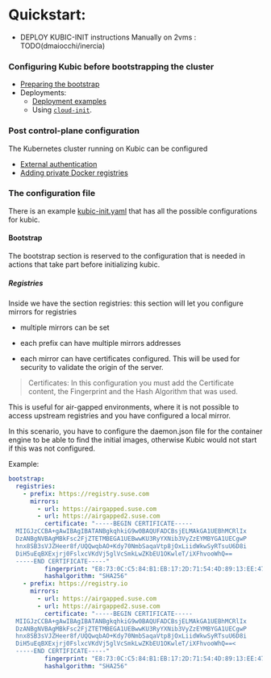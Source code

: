 # Quickstart:

- DEPLOY KUBIC-INIT instructions Manually on 2vms : TODO(dmaiocchi/inercia)

### Configuring Kubic before bootstrapping the cluster

* [Preparing the bootstrap](config-pre.md)
* Deployments:
  * [Deployment examples](../deployments/README.md)
  * Using [`cloud-init`](../deployments/cloud-init/README.md).

### Post control-plane configuration

The Kubernetes cluster running on Kubic can be
configured

* [External authentication](https://github.com/kubic-project/dex-operator/blob/master/README.md)
* [Adding private Docker registries](https://github.com/kubic-project/registries-operator/blob/master/README.md)

### The configuration file

There is an example [kubic-init.yaml](../config/kubic-init.yaml) that has all the possible configurations for kubic.

#### Bootstrap

The bootstrap section is reserved to the configuration that is needed in actions that take part before initializing kubic.

##### Registries

Inside we have the section registries: this section will let you configure mirrors for registries

* multiple mirrors can be set

* each prefix can have multiple mirrors addresses

* each mirror can have certificates configured. This will be used for security to validate the origin of the server.

> Certificates: In this configuration you must add the Certificate content, the Fingerprint and the Hash Algorithm that was used.

This is useful for air-gapped environments, where it is not possible to access upstream registries and you have configured a local mirror.

In this scenario, you have to configure the daemon.json file for the container engine to be able to find the initial images, otherwise Kubic would not start if this was not configured.

Example:

```yaml
bootstrap:
  registries:
    - prefix: https://registry.suse.com
      mirrors:
        - url: https://airgapped.suse.com
        - url: https://airgapped2.suse.com
          certificate: "-----BEGIN CERTIFICATE-----
  MIIGJzCCBA+gAwIBAgIBATANBgkqhkiG9w0BAQUFADCBsjELMAkGA1UEBhMCRlIx
  DzANBgNVBAgMBkFsc2FjZTETMBEGA1UEBwwKU3RyYXNib3VyZzEYMBYGA1UECgwP
  hnx8SB3sVJZHeer8f/UQQwqbAO+Kdy70NmbSaqaVtp8jOxLiidWkwSyRTsuU6D8i
  DiH5uEqBXExjrj0FslxcVKdVj5glVcSmkLwZKbEU1OKwleT/iXFhvooWhQ==
  -----END CERTIFICATE-----"
          fingerprint: "E8:73:0C:C5:84:B1:EB:17:2D:71:54:4D:89:13:EE:47:36:43:8D:BF:5D:3C:0F:5B:FC:75:7E:72:28:A9:7F:73"
          hashalgorithm: "SHA256"
    - prefix: https://registry.io
      mirrors:
        - url: https://airgapped.suse.com
        - url: https://airgapped2.suse.com
          certificate: "-----BEGIN CERTIFICATE-----
  MIIGJzCCBA+gAwIBAgIBATANBgkqhkiG9w0BAQUFADCBsjELMAkGA1UEBhMCRlIx
  DzANBgNVBAgMBkFsc2FjZTETMBEGA1UEBwwKU3RyYXNib3VyZzEYMBYGA1UECgwP
  hnx8SB3sVJZHeer8f/UQQwqbAO+Kdy70NmbSaqaVtp8jOxLiidWkwSyRTsuU6D8i
  DiH5uEqBXExjrj0FslxcVKdVj5glVcSmkLwZKbEU1OKwleT/iXFhvooWhQ==<
  -----END CERTIFICATE-----"
          fingerprint: "E8:73:0C:C5:84:B1:EB:17:2D:71:54:4D:89:13:EE:47:36:43:8D:BF:5D:3C:0F:5B:FC:75:7E:72:28:A9:7F:73"
          hashalgorithm: "SHA256"
```
